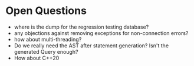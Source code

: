 # Open Questions

- where is the dump for the regression testing database?
- any objections against removing exceptions for non-connection errors?
- how about multi-threading?
- Do we really need the AST after statement generation? Isn't the generated Query enough?
- How about C++20